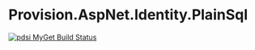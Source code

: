 # Provision.AspNet.Identity.PlainSql
[![pdsi MyGet Build Status](https://www.myget.org/BuildSource/Badge/pdsi?identifier=031f7b39-b0aa-43f2-8118-5021172b6345)](https://www.myget.org/)